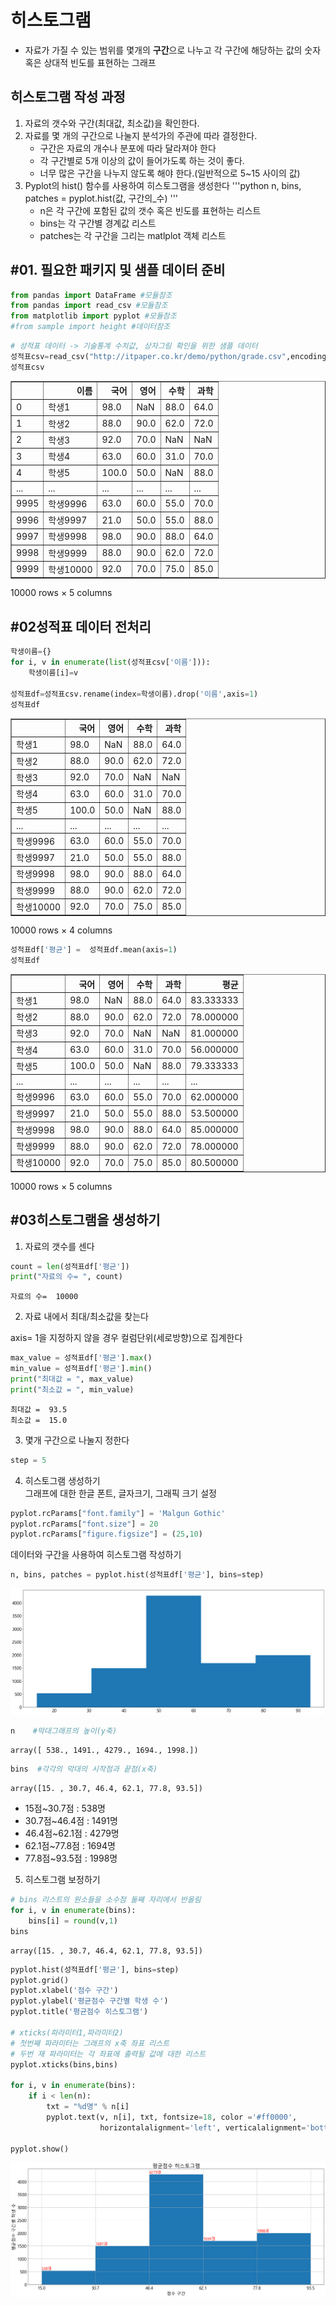 # 히스토그램

- 자료가 가질 수 있는 범위를 몇개의 **구간**으로 나누고 각 구간에 해당하는 값의 숫자 혹은 상대적 빈도를 표현하는 그래프


## 히스토그램 작성 과정
1. 자료의 갯수와 구간(최대값, 최소값)을 확인한다.
1. 자료를 몇 개의 구간으로 나눌지 분석가의 주관에 따라 결정한다.
    - 구간은 자료의 개수나 분포에 따라 달라져야 한다
    - 각 구간별로 5개 이상의 값이 들어가도록 하는 것이 좋다.
    - 너무 많은 구간을 나누지 않도록 해야 한다.(일반적으로 5~15 사이의 값)
1. Pyplot의 hist() 함수를 사용하여 히스토그램을 생성한다
    '''python
    n, bins, patches = pyplot.hist(값, 구간의_수)
    '''
    - n은 각 구간에 포함된 값의 갯수 혹은 빈도를 표현하는 리스트
    - bins는 각 구간별 경계값 리스트
    - patches는 각 구간을 그리는 matlplot 객체 리스트

## #01. 필요한 패키지 및 샘플 데이터 준비



```python
from pandas import DataFrame #모듈참조
from pandas import read_csv #모듈참조
from matplotlib import pyplot #모듈참조
#from sample import height #데이터참조
```


```python
# 성적표 데이터 -> 기술통계 수치값, 상자그림 확인을 위한 샘플 데이터
성적표csv=read_csv("http://itpaper.co.kr/demo/python/grade.csv",encoding="euc-kr")
성적표csv
```




<div>
<style scoped>
    .dataframe tbody tr th:only-of-type {
        vertical-align: middle;
    }

    .dataframe tbody tr th {
        vertical-align: top;
    }

    .dataframe thead th {
        text-align: right;
    }
</style>
<table border="1" class="dataframe">
  <thead>
    <tr style="text-align: right;">
      <th></th>
      <th>이름</th>
      <th>국어</th>
      <th>영어</th>
      <th>수학</th>
      <th>과학</th>
    </tr>
  </thead>
  <tbody>
    <tr>
      <td>0</td>
      <td>학생1</td>
      <td>98.0</td>
      <td>NaN</td>
      <td>88.0</td>
      <td>64.0</td>
    </tr>
    <tr>
      <td>1</td>
      <td>학생2</td>
      <td>88.0</td>
      <td>90.0</td>
      <td>62.0</td>
      <td>72.0</td>
    </tr>
    <tr>
      <td>2</td>
      <td>학생3</td>
      <td>92.0</td>
      <td>70.0</td>
      <td>NaN</td>
      <td>NaN</td>
    </tr>
    <tr>
      <td>3</td>
      <td>학생4</td>
      <td>63.0</td>
      <td>60.0</td>
      <td>31.0</td>
      <td>70.0</td>
    </tr>
    <tr>
      <td>4</td>
      <td>학생5</td>
      <td>100.0</td>
      <td>50.0</td>
      <td>NaN</td>
      <td>88.0</td>
    </tr>
    <tr>
      <td>...</td>
      <td>...</td>
      <td>...</td>
      <td>...</td>
      <td>...</td>
      <td>...</td>
    </tr>
    <tr>
      <td>9995</td>
      <td>학생9996</td>
      <td>63.0</td>
      <td>60.0</td>
      <td>55.0</td>
      <td>70.0</td>
    </tr>
    <tr>
      <td>9996</td>
      <td>학생9997</td>
      <td>21.0</td>
      <td>50.0</td>
      <td>55.0</td>
      <td>88.0</td>
    </tr>
    <tr>
      <td>9997</td>
      <td>학생9998</td>
      <td>98.0</td>
      <td>90.0</td>
      <td>88.0</td>
      <td>64.0</td>
    </tr>
    <tr>
      <td>9998</td>
      <td>학생9999</td>
      <td>88.0</td>
      <td>90.0</td>
      <td>62.0</td>
      <td>72.0</td>
    </tr>
    <tr>
      <td>9999</td>
      <td>학생10000</td>
      <td>92.0</td>
      <td>70.0</td>
      <td>75.0</td>
      <td>85.0</td>
    </tr>
  </tbody>
</table>
<p>10000 rows × 5 columns</p>
</div>



## #02성적표 데이터 전처리


```python
학생이름={}
for i, v in enumerate(list(성적표csv['이름'])):
    학생이름[i]=v
    
성적표df=성적표csv.rename(index=학생이름).drop('이름',axis=1)
성적표df
```




<div>
<style scoped>
    .dataframe tbody tr th:only-of-type {
        vertical-align: middle;
    }

    .dataframe tbody tr th {
        vertical-align: top;
    }

    .dataframe thead th {
        text-align: right;
    }
</style>
<table border="1" class="dataframe">
  <thead>
    <tr style="text-align: right;">
      <th></th>
      <th>국어</th>
      <th>영어</th>
      <th>수학</th>
      <th>과학</th>
    </tr>
  </thead>
  <tbody>
    <tr>
      <td>학생1</td>
      <td>98.0</td>
      <td>NaN</td>
      <td>88.0</td>
      <td>64.0</td>
    </tr>
    <tr>
      <td>학생2</td>
      <td>88.0</td>
      <td>90.0</td>
      <td>62.0</td>
      <td>72.0</td>
    </tr>
    <tr>
      <td>학생3</td>
      <td>92.0</td>
      <td>70.0</td>
      <td>NaN</td>
      <td>NaN</td>
    </tr>
    <tr>
      <td>학생4</td>
      <td>63.0</td>
      <td>60.0</td>
      <td>31.0</td>
      <td>70.0</td>
    </tr>
    <tr>
      <td>학생5</td>
      <td>100.0</td>
      <td>50.0</td>
      <td>NaN</td>
      <td>88.0</td>
    </tr>
    <tr>
      <td>...</td>
      <td>...</td>
      <td>...</td>
      <td>...</td>
      <td>...</td>
    </tr>
    <tr>
      <td>학생9996</td>
      <td>63.0</td>
      <td>60.0</td>
      <td>55.0</td>
      <td>70.0</td>
    </tr>
    <tr>
      <td>학생9997</td>
      <td>21.0</td>
      <td>50.0</td>
      <td>55.0</td>
      <td>88.0</td>
    </tr>
    <tr>
      <td>학생9998</td>
      <td>98.0</td>
      <td>90.0</td>
      <td>88.0</td>
      <td>64.0</td>
    </tr>
    <tr>
      <td>학생9999</td>
      <td>88.0</td>
      <td>90.0</td>
      <td>62.0</td>
      <td>72.0</td>
    </tr>
    <tr>
      <td>학생10000</td>
      <td>92.0</td>
      <td>70.0</td>
      <td>75.0</td>
      <td>85.0</td>
    </tr>
  </tbody>
</table>
<p>10000 rows × 4 columns</p>
</div>




```python
성적표df['평균'] =  성적표df.mean(axis=1)
성적표df
```




<div>
<style scoped>
    .dataframe tbody tr th:only-of-type {
        vertical-align: middle;
    }

    .dataframe tbody tr th {
        vertical-align: top;
    }

    .dataframe thead th {
        text-align: right;
    }
</style>
<table border="1" class="dataframe">
  <thead>
    <tr style="text-align: right;">
      <th></th>
      <th>국어</th>
      <th>영어</th>
      <th>수학</th>
      <th>과학</th>
      <th>평균</th>
    </tr>
  </thead>
  <tbody>
    <tr>
      <td>학생1</td>
      <td>98.0</td>
      <td>NaN</td>
      <td>88.0</td>
      <td>64.0</td>
      <td>83.333333</td>
    </tr>
    <tr>
      <td>학생2</td>
      <td>88.0</td>
      <td>90.0</td>
      <td>62.0</td>
      <td>72.0</td>
      <td>78.000000</td>
    </tr>
    <tr>
      <td>학생3</td>
      <td>92.0</td>
      <td>70.0</td>
      <td>NaN</td>
      <td>NaN</td>
      <td>81.000000</td>
    </tr>
    <tr>
      <td>학생4</td>
      <td>63.0</td>
      <td>60.0</td>
      <td>31.0</td>
      <td>70.0</td>
      <td>56.000000</td>
    </tr>
    <tr>
      <td>학생5</td>
      <td>100.0</td>
      <td>50.0</td>
      <td>NaN</td>
      <td>88.0</td>
      <td>79.333333</td>
    </tr>
    <tr>
      <td>...</td>
      <td>...</td>
      <td>...</td>
      <td>...</td>
      <td>...</td>
      <td>...</td>
    </tr>
    <tr>
      <td>학생9996</td>
      <td>63.0</td>
      <td>60.0</td>
      <td>55.0</td>
      <td>70.0</td>
      <td>62.000000</td>
    </tr>
    <tr>
      <td>학생9997</td>
      <td>21.0</td>
      <td>50.0</td>
      <td>55.0</td>
      <td>88.0</td>
      <td>53.500000</td>
    </tr>
    <tr>
      <td>학생9998</td>
      <td>98.0</td>
      <td>90.0</td>
      <td>88.0</td>
      <td>64.0</td>
      <td>85.000000</td>
    </tr>
    <tr>
      <td>학생9999</td>
      <td>88.0</td>
      <td>90.0</td>
      <td>62.0</td>
      <td>72.0</td>
      <td>78.000000</td>
    </tr>
    <tr>
      <td>학생10000</td>
      <td>92.0</td>
      <td>70.0</td>
      <td>75.0</td>
      <td>85.0</td>
      <td>80.500000</td>
    </tr>
  </tbody>
</table>
<p>10000 rows × 5 columns</p>
</div>



## #03히스토그램을 생성하기

1) 자료의 갯수를 센다


```python
count = len(성적표df['평균'])
print("자료의 수= ", count)
```

    자료의 수=  10000
    

2) 자료 내에서 최대/최소값을 찾는다

axis= 1을 지정하지 않을 경우 컬럼단위(세로방향)으로 집계한다


```python
max_value = 성적표df['평균'].max()
min_value = 성적표df['평균'].min()
print("최대값 = ", max_value)
print("최소값 = ", min_value)
```

    최대값 =  93.5
    최소값 =  15.0
    

3) 몇개 구간으로 나눌지 정한다


```python
step = 5
```

4) 히스토그램 생성하기<br>
그래프에 대한 한글 폰트, 글자크기, 그래픽 크기 설정


```python
pyplot.rcParams["font.family"] = 'Malgun Gothic'
pyplot.rcParams["font.size"] = 20
pyplot.rcParams["figure.figsize"] = (25,10)
```

데이터와 구간을 사용하여 히스토그램 작성하기


```python
n, bins, patches = pyplot.hist(성적표df['평균'], bins=step)
```


![png](output_18_0.png)



```python
n    #막대그래프의 높이(y축)
```




    array([ 538., 1491., 4279., 1694., 1998.])




```python
bins  #각각의 막대의 시작점과 끝점(x축)
```




    array([15. , 30.7, 46.4, 62.1, 77.8, 93.5])



- 15점~30.7점 : 538명
- 30.7점~46.4점 : 1491명
- 46.4점~62.1점 : 4279명
- 62.1점~77.8점 : 1694명
- 77.8점~93.5점 : 1998명

5) 히스토그램 보정하기


```python
# bins 리스트의 원소들을 소수점 둘째 자리에서 반올림
for i, v in enumerate(bins):
    bins[i] = round(v,1)
bins
```




    array([15. , 30.7, 46.4, 62.1, 77.8, 93.5])




```python
pyplot.hist(성적표df['평균'], bins=step)
pyplot.grid()
pyplot.xlabel('점수 구간')
pyplot.ylabel('평균점수 구간별 학생 수')
pyplot.title('평균점수 히스토그램')

# xticks(파라미터1,파라미터2)
# 첫번째 파라미터는 그래프의 x축 좌표 리스트
# 두번 재 파라미터는 각 좌표에 출력될 값에 대한 리스트
pyplot.xticks(bins,bins)

for i, v in enumerate(bins):
    if i < len(n):
        txt = "%d명" % n[i]
        pyplot.text(v, n[i], txt, fontsize=18, color ='#ff0000',
                    horizontalalignment='left', verticalalignment='bottom')

pyplot.show()

```


![png](output_24_0.png)



```python

```
